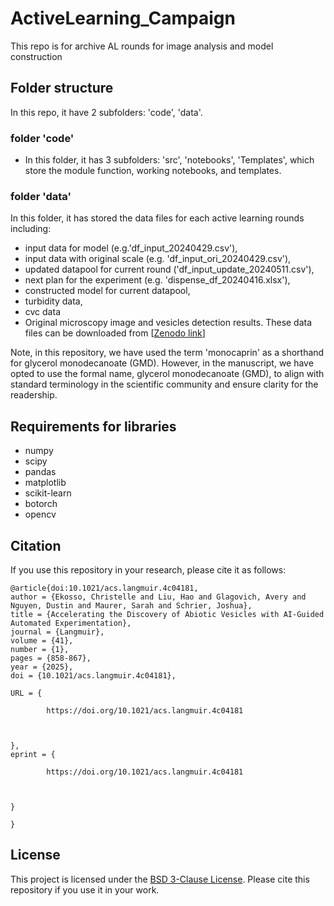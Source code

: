 # ActiveLearning_Campaign

This repo is for archive AL rounds for image analysis and model construction

## Folder structure
In this repo, it have 2 subfolders: 'code', 'data'.

### folder 'code'
- In this folder, it has 3 subfolders: 'src', 'notebooks', 'Templates', which store the module function, working notebooks, and templates.

### folder 'data'
In this folder, it has stored the data files for each active learning rounds including:
-  input data for model (e.g.'df_input_20240429.csv'),
-  input data with original scale (e.g. 'df_input_ori_20240429.csv'),
-  updated datapool for current round ('df_input_update_20240511.csv'),
-  next plan for the experiment (e.g. 'dispense_df_20240416.xlsx'),
-  constructed model for current datapool,
-  turbidity data,
-  cvc data
-  Original microscopy image and vesicles detection results. These data files can be downloaded from [[Zenodo link](https://doi.org/10.5281/zenodo.12522610)]

Note, in this repository, we have used the term 'monocaprin' as a shorthand for glycerol monodecanoate (GMD). However, in the manuscript, we have opted to use the formal name, glycerol monodecanoate (GMD), to align with standard terminology in the scientific community and ensure clarity for the readership.

## Requirements for libraries
- numpy
- scipy
- pandas
- matplotlib
- scikit-learn
- botorch
- opencv

## Citation

If you use this repository in your research, please cite it as follows: 
```
@article{doi:10.1021/acs.langmuir.4c04181,
author = {Ekosso, Christelle and Liu, Hao and Glagovich, Avery and Nguyen, Dustin and Maurer, Sarah and Schrier, Joshua},
title = {Accelerating the Discovery of Abiotic Vesicles with AI-Guided Automated Experimentation},
journal = {Langmuir},
volume = {41},
number = {1},
pages = {858-867},
year = {2025},
doi = {10.1021/acs.langmuir.4c04181},

URL = { 
    
        https://doi.org/10.1021/acs.langmuir.4c04181
    
    

},
eprint = { 
    
        https://doi.org/10.1021/acs.langmuir.4c04181
    
    

}

}

```

## License

This project is licensed under the [BSD 3-Clause License](LICENSE). Please cite this repository if you use it in your work.


